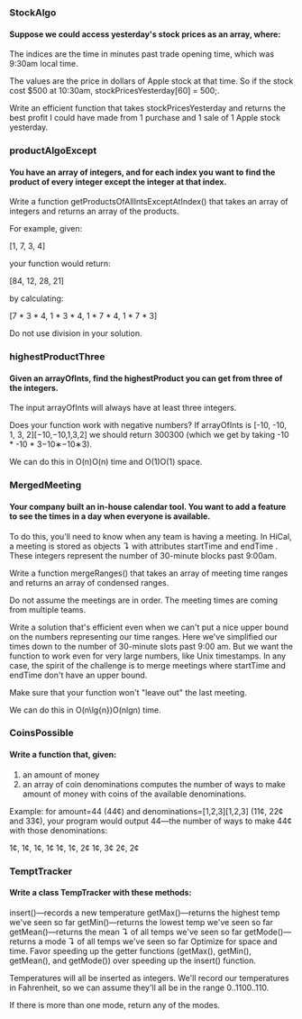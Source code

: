### StockAlgo
#### Suppose we could access yesterday's stock prices as an array, where:

The indices are the time in minutes past trade opening time, which was 9:30am local time.

The values are the price in dollars of Apple stock at that time.
So if the stock cost $500 at 10:30am, stockPricesYesterday[60] = 500;.

Write an efficient function that takes stockPricesYesterday and returns the best profit I could have made from 1 purchase and 1 sale of 1 Apple stock yesterday.

### productAlgoExcept
#### You have an array of integers, and for each index you want to find the product of every integer except the integer at that index.

Write a function getProductsOfAllIntsExceptAtIndex() that takes an array of integers and returns an array of the products.

For example, given:

  [1, 7, 3, 4]

your function would return:

  [84, 12, 28, 21]

by calculating:

  [7 * 3 * 4,  1 * 3 * 4,  1 * 7 * 4,  1 * 7 * 3]

Do not use division in your solution.

### highestProductThree
#### Given an arrayOfInts, find the highestProduct you can get from three of the integers.

The input arrayOfInts will always have at least three integers.

Does your function work with negative numbers? If arrayOfInts is [-10, -10, 1, 3, 2][−10,−10,1,3,2] we should return 300300 (which we get by taking -10 * -10 * 3−10∗−10∗3).

We can do this in O(n)O(n) time and O(1)O(1) space.

### MergedMeeting
#### Your company built an in-house calendar tool. You want to add a feature to see the times in a day when everyone is available.

To do this, you’ll need to know when any team is having a meeting. In HiCal, a meeting is stored as objects ↴ with attributes startTime and endTime . These integers represent the number of 30-minute blocks past 9:00am.

Write a function mergeRanges() that takes an array of meeting time ranges and returns an array of condensed ranges.

Do not assume the meetings are in order. The meeting times are coming from multiple teams.

Write a solution that's efficient even when we can't put a nice upper bound on the numbers representing our time ranges. Here we've simplified our times down to the number of 30-minute slots past 9:00 am. But we want the function to work even for very large numbers, like Unix timestamps. In any case, the spirit of the challenge is to merge meetings where startTime and endTime don't have an upper bound.

Make sure that your function won't "leave out" the last meeting.

We can do this in O(n\lg{n})O(nlgn) time.

### CoinsPossible
#### Write a function that, given:

1. an amount of money
2. an array of coin denominations
computes the number of ways to make amount of money with coins of the available denominations.

Example: for amount=44 (44¢) and denominations=[1,2,3][1,2,3] (11¢, 22¢ and 33¢), your program would output 44—the number of ways to make 44¢ with those denominations:

1¢, 1¢, 1¢, 1¢
1¢, 1¢, 2¢
1¢, 3¢
2¢, 2¢

### TemptTracker
#### Write a class TempTracker with these methods:

insert()—records a new temperature
getMax()—returns the highest temp we've seen so far
getMin()—returns the lowest temp we've seen so far
getMean()—returns the mean ↴ of all temps we've seen so far
getMode()—returns a mode ↴ of all temps we've seen so far
Optimize for space and time. Favor speeding up the getter functions (getMax(), getMin(), getMean(), and getMode()) over speeding up the insert() function.

Temperatures will all be inserted as integers. We'll record our temperatures in Fahrenheit, so we can assume they'll all be in the range 0..1100..110.

If there is more than one mode, return any of the modes.
